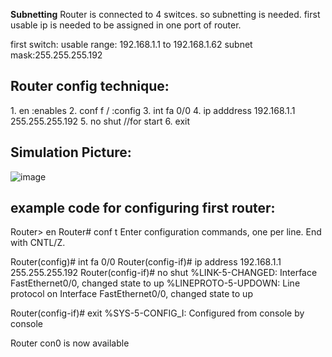 <b>Subnetting</b>
Router is connected to 4 switces. so subnetting is needed.
first usable ip is needed to be assigned in one port of router.

first switch:
usable range: 192.168.1.1 to 192.168.1.62
subnet mask:255.255.255.192

<h2>Router config technique:</h2>
1. en :enables
2. conf f /   :config
3. int fa 0/0
4. ip adddress 192.168.1.1 255.255.255.192
5. no shut      //for start
6. exit 

<h2>Simulation Picture:</h2>

![image](https://github.com/user-attachments/assets/1c2946bb-9c63-4fc3-a62c-18861b225f60)


<h2>example code for configuring first router:</h2>
<bash>
Router> en
Router# conf t
Enter configuration commands, one per line.  End with CNTL/Z.

Router(config)# int fa 0/0
Router(config-if)# ip address 192.168.1.1 255.255.255.192
Router(config-if)# no shut
%LINK-5-CHANGED: Interface FastEthernet0/0, changed state to up
%LINEPROTO-5-UPDOWN: Line protocol on Interface FastEthernet0/0, changed state to up

Router(config-if)# exit
%SYS-5-CONFIG_I: Configured from console by console



Router con0 is now available
</codebase></bash>




